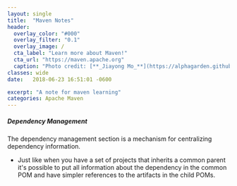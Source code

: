 ```yaml
---
layout: single
title:  "Maven Notes"
header:
  overlay_color: "#000"
  overlay_filter: "0.1"
  overlay_image: /
  cta_label: "Learn more about Maven!"
  cta_url: "https://maven.apache.org"
  caption: "Photo credit: [**_Jiayong Mo_**](https://alphagarden.github.io)"
classes: wide
date:   2018-06-23 16:51:01 -0600

excerpt: "A note for maven learning"
categories: Apache Maven
---
```


##### Dependency Management
The dependency management section is a mechanism for centralizing dependency information. 
* Just like when you have a set of projects that inherits a common parent it's possible to put all information about the dependency in the common POM and have simpler references to the artifacts in the child POMs. 